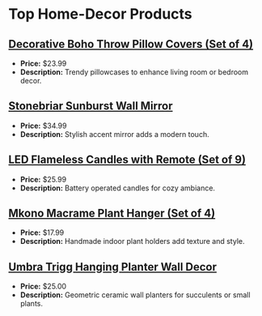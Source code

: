 # Top Home-Decor Products

## [Decorative Boho Throw Pillow Covers (Set of 4)](https://www.amazon.com/dp/B09MRY7NBN?tag=mychanneld-20)
- **Price:** $23.99
- **Description:** Trendy pillowcases to enhance living room or bedroom decor.

## [Stonebriar Sunburst Wall Mirror](https://www.amazon.com/dp/B01MQGVZ5X?tag=mychanneld-20)
- **Price:** $34.99
- **Description:** Stylish accent mirror adds a modern touch.

## [LED Flameless Candles with Remote (Set of 9)](https://www.amazon.com/dp/B00M4QIF3G?tag=mychanneld-20)
- **Price:** $25.99
- **Description:** Battery operated candles for cozy ambiance.

## [Mkono Macrame Plant Hanger (Set of 4)](https://www.amazon.com/dp/B075K58Z9H?tag=mychanneld-20)
- **Price:** $17.99
- **Description:** Handmade indoor plant holders add texture and style.

## [Umbra Trigg Hanging Planter Wall Decor](https://www.amazon.com/dp/B01B25PD5I?tag=mychanneld-20)
- **Price:** $25.00
- **Description:** Geometric ceramic wall planters for succulents or small plants.

